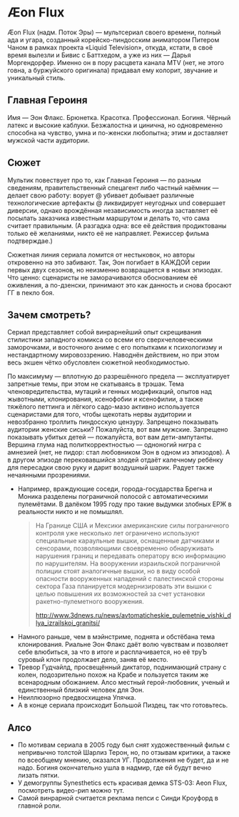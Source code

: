 # Æon Flux

Æon Flux (надм. Поток Эры) — мультсериал своего времени, полный ада и угара, созданный корейско-пиндосским аниматором Питером Чаном в рамках проекта «Liquid Television», откуда, кстати, в своё время вылезли и Бивис с Баттхедом, а уже из них — Дарья Моргендорфер. Именно он в пору расцвета канала MTV (нет, не этого говна, а буржуйского оригинала) придавал ему колорит, звучание и уникальный стиль.

## Главная Героиня

Имя — Эон Флакс. Брюнетка. Красотка. Профессионал. Богиня. Чёрный латекс и высокие каблуки. Безжалостна и цинична, но одновременно способна на чувство, умна и по-женски любопытна; этим и доставляет мужской части аудитории.

## Сюжет

Мультик повествует про то, как Главная Героиня — по разным сведениям, правительственный спецагент либо частный наёмник — делает свою работу: ворует @ убивает добывает различные технологические артефакты @ ликвидирует неугодных und совершает диверсии, однако врождённая независимость иногда заставляет её посылать заказчика известным маршрутом и делать то, что сама считает правильным. (А разгадка одна: все её действия продиктованы только её желаниями, никто её не направляет. Режиссер фильма подтверждае.)

Сюжетная линия сериала ломится от нестыковок, но авторы откровенно на это забивают. Так, Эон погибает в КАЖДОЙ серии первых двух сезонов, но неизменно возвращается в новых эпизодах. Что ценно: сценаристы не заморачиваются обоснованием её оживления, а по-дзенски, принимают это как данность и снова бросают ГГ в пекло боя.

## Зачем смотреть?

Сериал представляет собой винрарнейший опыт скрещивания стилистики западного комикса со всеми его сверхчеловеческими заморочками, и восточного аниме с его попытками к психологизму и нестандартному мировоззрению. Наводнён действием, но при этом весь экшен чётко обусловлен сюжетной необходимостью.

По максимуму — вплотную до разрешённого предела — эксплуатирует запретные темы, при этом не скатываясь в трэшак. Тема членовредительства, мутаций и генных модификаций, опытов над жывотными, клонирования, ксенофобии и ксенофилии, а также тяжёлого петтинга и лёгкого садо-мазо активно используется сценаристами для того, чтобы щекотать нервы аудитории и невозбранно троллить пиндосскую цензуру. Запрещено показывать аудитории женские сиськи? Пожалуйста, вот вам мужские. Запрещено показывать убитых детей — пожалуйста, вот вам дети-ампутанты. Вершина глума над политкорректностью — одноногий нигра с амнезией (нет, не пидор: стал любовником Эон в одном из эпизодов). А в другом эпизоде перековавшийся злодей отдаёт калечному ребёнку для пересадки свою руку и дарит воздушный шарик. Радует также нечаянными прозрениями.

*   Например, враждующие соседи, города-государства Брегна и Моника разделены пограничной полосой с автоматическими пулемётами. В далёком 1995 году про такие выдумки злобных ЕРЖ в реальности никто и не помышлял.
    >   На Границе США и Мексики американские силы пограничного контроля уже несколько лет ограничено используют специальные караульные вышки, оснащенные датчиками и сенсорами, позволяющими своевременно обнаруживать нарушения границ и передавать оператору всю информацию по нарушителям. На вооружении израильской пограничной полиции стоят аналогичные вышки, но в виду особой опасности вооруженных нападений с палестинской стороны сектора Газа планируется модернизировать эти вышки с целью повышения их возможностей за счет установки ракетно-пулеметного вооружения.
    >
    >   http://www.3dnews.ru/news/avtomaticheskie_pulemetnie_vishki_dlya_izrailskoi_granitsi/
*   Намного раньше, чем в мэйнстриме, поднята и обстёбана тема клонирования. Риальне Эон Флакс даёт волю чувствам и позволяет себе влюбиться, за что в итоге и расплачивается, но её труЪ суровый клон продолжает дело, заняв её место.
*   Тревор Гудчайлд, просвещённый диктатор, поднимающий страну с колен, подозрительно похож на Крабе и пользуется таким же всенародным обожанием. Алсо местный герой-любовник, ученый и единственный близкий человек для Эон.
*   Неиллюзорно предвосхищена Упячка.
*   А в конце сериала происходит Большой Пиздец, так что готовьтесь.

## Алсо

*   По мотивам сериала в 2005 году был снят художественный фильм с непривычно толстой Шарлиз Терон, но, по отзывам критики, а также по всеобщему мнению, оказался УГ. Продолжения не будет, да и не надо. Богиня окончательно ушла в надмир, где ей будут вечно лизать пятки.
*   У демогруппы Synesthetics есть красивая демка STS-03: Aeon Flux, посмотреть видео-рип можно тут.
*   Самой винрарной считается реклама пепси с Синди Кроуфорд в главной роли.
